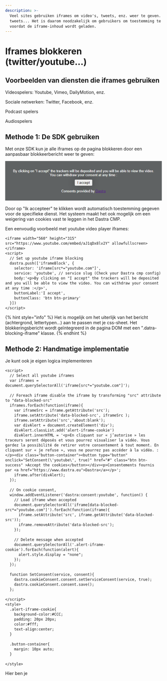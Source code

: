 ```yaml
---
description: >-
  Veel sites gebruiken iframes om video's, tweets, enz. weer te geven.
  tweets... Het is daarom noodzakelijk om gebruikers om toestemming te vragen
  voordat de iframe-inhoud wordt geladen.
---
```


# Iframes blokkeren (twitter/youtube...)

## Voorbeelden van diensten die iframes gebruiken

Videospelers: Youtube, Vimeo, DailyMotion, enz.

Sociale netwerken: Twitter, Facebook, enz.

Podcast spelers &#x20;

Audiospelers &#x20;

## Methode 1: De SDK gebruiken

Met onze SDK kun je alle iframes op de pagina blokkeren door een aanpasbaar blokkeerbericht weer te geven:

![](<../../../../.gitbook/assets/image (184).png>)

Door op "Ik accepteer" te klikken wordt automatisch toestemming gegeven voor de specifieke dienst. Het systeem maakt het ook mogelijk om een weigering van cookies vast te leggen in het Dastra CMP.

Een eenvoudig voorbeeld met youtube video player iframes:

```markup
<iframe width="560" height="315" src="https://www.youtube.com/embed/aJ1qDx8lv2Y" allowfullscreen></iframe>
<script>
  // Set up youtube iframe blocking
  dastra.push(['iframeBlock', {
    selector: 'iframe[src*="youtube.com"]',
    service: 'youtube', // service slug (Check your Dastra cmp config)
    body:'<p>By clicking on "I accept" the trackers will be deposited and you will be able to view the video. You can withdraw your consent at any time :</p>',
    buttonLabel:'I accept',
    buttonClass: 'btn btn-primary'
  }])
</script>
```

{% hint style="info" %}
Het is mogelijk om het uiterlijk van het bericht (achtergrond, lettertypen...) aan te passen met je css-sheet. Het blokkeringsbericht wordt geïntegreerd in de pagina DOM met een ".datra-blocking-iframe" klasse.&#x20;
{% endhint %}

## Methode 2: Handmatige implementatie&#x20;

Je kunt ook je eigen logica implementeren

```markup
<script>
  // Select all youtube iframes 
  var iframes = document.querySelectorAll('iframe[src*="youtube.com"]');

  // Foreach iframe disable the iframe by transforming "src" attribute to "data-blocked-src"
  iframes.forEach(function(iframe){
    var iframeSrc = iframe.getAttribute('src');
    iframe.setAttribute('data-blocked-src', iframeSrc );
    iframe.setAttribute('src','about:blank');
    var divAlert = document.createElement('div');
    divAlert.classList.add('alert-iframe-cookie')
    divAlert.innerHTML = '<p>En cliquant sur « j’autorise » les traceurs seront déposés et vous pourrez visualiser la vidéo. Vous gardez la possibilité de retirer votre consentement à tout moment. En cliquant sur « je refuse », vous ne pourrez pas accéder à la vidéo. : </p><div class="button-container"><button type="button" onclick="SetConsent(\'youtube\', true)" href="#" class="btn btn-success" >Accept the cookies</button></div><p>Consentements fournis par <a href="https://www.dastra.eu">Dastra</a></p>';
    iframe.after(divAlert);
  });

  // On cookie consent, 
  window.addEventListener('dastra:consent:youtube', function() {
    // Load iframe when accepted
    document.querySelectorAll('iframe[data-blocked-src*="youtube.com"]').forEach(function(iframe){
      iframe.setAttribute('src', iframe.getAttribute('data-blocked-src'));
      iframe.removeAttribute('data-blocked-src');
    });
    
    // Delete message when accepted
    document.querySelectorAll('.alert-iframe-cookie').forEach(function(alert){
      alert.style.display = "none";
    });
  });

  function SetConsent(service, consent){
    dastra.cookieConsent.consent.setServiceConsent(service, true);
    dastra.cookieConsent.consent.save();
  };

</script>
<style>
  .alert-iframe-cookie{
    background-color:#CCC;
    padding: 20px 20px;
    color:#fff;
    text-align:center;
  }
  
  .button-container{
    margin: 10px auto; 
  }
  
</style>
```

Hier ben je